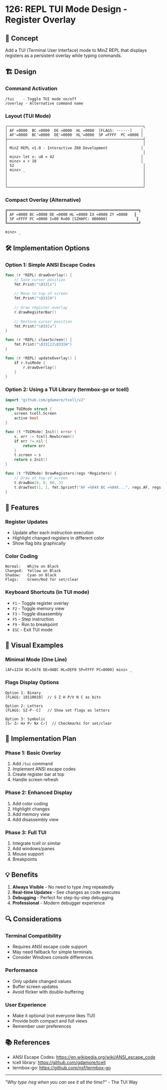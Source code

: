 # 126: REPL TUI Mode Design - Register Overlay

## 🎯 Concept

Add a TUI (Terminal User Interface) mode to MinZ REPL that displays registers as a persistent overlay while typing commands.

## 🏗️ Design

### Command Activation
```
/tui    - Toggle TUI mode on/off
/overlay - Alternative command name
```

### Layout (TUI Mode)
```
┌─────────────────────────────────────────────────────────────┐
│ AF =0000  BC =0000  DE =0000  HL =0000  [FLAGS: ------]    │
│ AF'=0000  BC'=0000  DE'=0000  HL'=0000  SP =FFFF  PC =0000 │
├─────────────────────────────────────────────────────────────┤
│                                                             │
│ MinZ REPL v1.0 - Interactive Z80 Development               │
│                                                             │
│ minz> let x: u8 = 42                                       │
│ minz> x + 10                                               │
│ 52                                                          │
│ minz> _                                                     │
│                                                             │
│                                                             │
│                                                             │
└─────────────────────────────────────────────────────────────┘
```

### Compact Overlay (Alternative)
```
╔═══════════════════════════════════════════════════════════╗
║ AF =0000 BC =0000 DE =0000 HL =0000 IX =0000 IY =0000   ║
║ SP =FFFF PC =0000 I=00 R=00 [SZHAPC: 000000]             ║
╚═══════════════════════════════════════════════════════════╝

minz> _
```

## 🛠️ Implementation Options

### Option 1: Simple ANSI Escape Codes
```go
func (r *REPL) drawOverlay() {
    // Save cursor position
    fmt.Print("\033[s")
    
    // Move to top of screen
    fmt.Print("\033[H")
    
    // Draw register overlay
    r.drawRegisterBar()
    
    // Restore cursor position
    fmt.Print("\033[u")
}

func (r *REPL) clearScreen() {
    fmt.Print("\033[2J\033[H")
}

func (r *REPL) updateOverlay() {
    if r.tuiMode {
        r.drawOverlay()
    }
}
```

### Option 2: Using a TUI Library (termbox-go or tcell)
```go
import "github.com/gdamore/tcell/v2"

type TUIMode struct {
    screen tcell.Screen
    active bool
}

func (t *TUIMode) Init() error {
    s, err := tcell.NewScreen()
    if err != nil {
        return err
    }
    t.screen = s
    return s.Init()
}

func (t *TUIMode) DrawRegisters(regs *Registers) {
    // Draw at top of screen
    t.drawBox(0, 0, 80, 3)
    t.drawText(1, 1, fmt.Sprintf("AF =%04X BC =%04X...", regs.AF, regs.BC))
}
```

## 📝 Features

### Register Updates
- Update after each instruction execution
- Highlight changed registers in different color
- Show flag bits graphically

### Color Coding
```
Normal:   White on Black
Changed:  Yellow on Black  
Shadow:   Cyan on Black
Flags:    Green/Red for set/clear
```

### Keyboard Shortcuts (in TUI mode)
- `F1` - Toggle register overlay
- `F2` - Toggle memory view
- `F3` - Toggle disassembly
- `F5` - Step instruction
- `F9` - Run to breakpoint
- `ESC` - Exit TUI mode

## 🎨 Visual Examples

### Minimal Mode (One Line)
```
[AF=1234 BC=5678 DE=9ABC HL=DEF0 SP=FFFF PC=8000] minz> _
```

### Flags Display Options
```
Option 1: Binary
[FLAGS: 10110010]  // S Z H P/V N C as bits

Option 2: Letters
[FLAGS: SZ-P--C]   // Show set flags as letters

Option 3: Symbolic
[S✓ Z✓ H✗ P✓ N✗ C✓]  // Checkmarks for set/clear
```

## 🚀 Implementation Plan

### Phase 1: Basic Overlay
1. Add `/tui` command
2. Implement ANSI escape codes
3. Create register bar at top
4. Handle screen refresh

### Phase 2: Enhanced Display
1. Add color coding
2. Highlight changes
3. Add memory view
4. Add disassembly view

### Phase 3: Full TUI
1. Integrate tcell or similar
2. Add windows/panes
3. Mouse support
4. Breakpoints

## 💡 Benefits

1. **Always Visible** - No need to type /reg repeatedly
2. **Real-time Updates** - See changes as code executes
3. **Debugging** - Perfect for step-by-step debugging
4. **Professional** - Modern debugger experience

## 🔍 Considerations

### Terminal Compatibility
- Requires ANSI escape code support
- May need fallback for simple terminals
- Consider Windows console differences

### Performance
- Only update changed values
- Buffer screen updates
- Avoid flicker with double-buffering

### User Experience
- Make it optional (not everyone likes TUI)
- Provide both compact and full views
- Remember user preferences

## 📚 References

- ANSI Escape Codes: https://en.wikipedia.org/wiki/ANSI_escape_code
- tcell library: https://github.com/gdamore/tcell
- termbox-go: https://github.com/nsf/termbox-go

---

*"Why type /reg when you can see it all the time?"* - The TUI Way